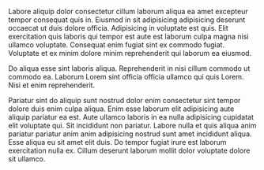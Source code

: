 Labore aliquip dolor consectetur cillum laborum aliqua ea amet excepteur tempor consequat quis in. Eiusmod in sit adipisicing adipisicing deserunt occaecat ut duis dolore officia. Adipisicing in voluptate est quis. Elit exercitation quis laboris qui tempor est aute est laborum culpa magna nisi ullamco voluptate. Consequat enim fugiat sint ex commodo fugiat. Voluptate et ex minim dolore minim reprehenderit qui laborum ea eiusmod.

Do aliqua esse sint laboris aliqua. Reprehenderit in nisi cillum commodo ut commodo ea. Laborum Lorem sint officia officia ullamco qui quis Lorem. Nisi et enim reprehenderit.

Pariatur sint do aliquip sunt nostrud dolor enim consectetur sint tempor dolore duis enim culpa aliqua. Enim esse laborum elit adipisicing aute aliquip pariatur ea est. Aute ullamco laboris in ea nulla adipisicing cupidatat elit voluptate qui. Sit incididunt non pariatur. Labore nulla et quis aliqua anim pariatur pariatur anim anim adipisicing nostrud sunt amet incididunt aliqua. Esse aliqua eu sit amet elit duis. Do tempor fugiat irure est laborum exercitation nulla ex. Cillum deserunt laborum mollit dolor voluptate dolore sit ullamco.